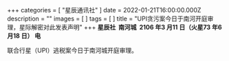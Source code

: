 +++
categories = [ "星辰通讯社" ]
date = 2022-01-21T16:00:00.000Z
description = ""
images = [ ]
tags = [ ]
title = "UPI贪污案今日于南河开庭审理，星际解密对此发表声明"
+++
**星辰社 &nbsp;南河城 &nbsp;2106 年3 月11 日（火星73 年6 月18 日） 电**

联合行星（UPI）逃税案今日于南河城开庭审理。